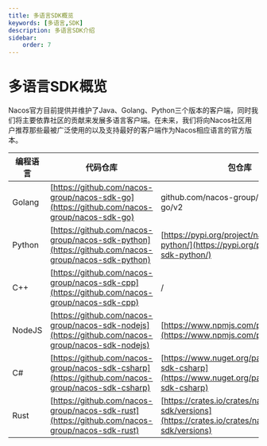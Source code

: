 ```yaml
---
title: 多语言SDK概览
keywords: [多语言,SDK]
description: 多语言SDK介绍
sidebar:
    order: 7
---
```


# 多语言SDK概览

Nacos官方目前提供并维护了Java、Golang、Python三个版本的客户端，同时我们将主要依靠社区的贡献来发展多语言客户端。在未来，我们将向Nacos社区用户推荐那些最被广泛使用的以及支持最好的客户端作为Nacos相应语言的官方版本。

|  编程语言   | 代码仓库  |  包仓库 |
|  ----  | ----  | ---- |
| Golang  | [https://github.com/nacos-group/nacos-sdk-go](https://github.com/nacos-group/nacos-sdk-go) | github.com/nacos-group/nacos-sdk-go/v2|
| Python  | [https://github.com/nacos-group/nacos-sdk-python](https://github.com/nacos-group/nacos-sdk-python) |[https://pypi.org/project/nacos-sdk-python/](https://pypi.org/project/nacos-sdk-python/)|
| C++ | [https://github.com/nacos-group/nacos-sdk-cpp](https://github.com/nacos-group/nacos-sdk-cpp)|/|
| NodeJS|[https://github.com/nacos-group/nacos-sdk-nodejs](https://github.com/nacos-group/nacos-sdk-nodejs)|[https://www.npmjs.com/package/nacos](https://www.npmjs.com/package/nacos)|
| C#| [https://github.com/nacos-group/nacos-sdk-csharp](https://github.com/nacos-group/nacos-sdk-csharp)|[https://www.nuget.org/packages/nacos-sdk-csharp](https://www.nuget.org/packages/nacos-sdk-csharp)|
|Rust|[https://github.com/nacos-group/nacos-sdk-rust](https://github.com/nacos-group/nacos-sdk-rust)|[https://crates.io/crates/nacos-sdk/versions](https://crates.io/crates/nacos-sdk/versions)
